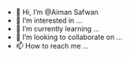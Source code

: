 - 👋 Hi, I’m @Aiman Safwan
- 👀 I’m interested in ...
- 🌱 I’m currently learning ...
- 💞️ I’m looking to collaborate on ...
- 📫 How to reach me ...

<!---
Sapuen/Sapuen is a ✨ special ✨ repository because its `README.md` (this file) appears on your GitHub profile.
You can click the Preview link to take a look at your changes.
--->
